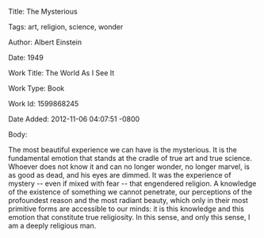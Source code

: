 Title:  The Mysterious

Tags:   art, religion, science, wonder

Author: Albert Einstein

Date:   1949

Work Title: The World As I See It

Work Type: Book

Work Id: 1599868245

Date Added: 2012-11-06 04:07:51 -0800

Body: 

The most beautiful experience we can have is the mysterious. It is the fundamental emotion that stands at the cradle of true art and true science. Whoever does not know it and can no longer wonder, no longer marvel, is as good as dead, and his eyes are dimmed. It was the experience of mystery -- even if mixed with fear -- that engendered religion. A knowledge of the existence of something we cannot penetrate, our perceptions of the profoundest reason and the most radiant beauty, which only in their most primitive forms are accessible to our minds: it is this knowledge and this emotion that constitute true religiosity. In this sense, and only this sense, I am a deeply religious man.

